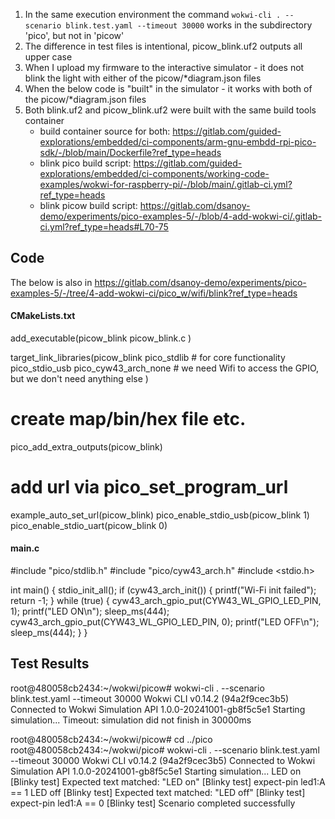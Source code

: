 
1. In the same execution environment the command `wokwi-cli . --scenario blink.test.yaml --timeout 30000` works in the subdirectory 'pico', but not in 'picow'
2. The difference in test files is intentional, picow_blink.uf2 outputs all upper case
3. When I upload my firmware to the interactive simulator - it does not blink the light with either of the picow/*diagram.json files
4. When the below code is "built" in the simulator - it works with both of the picow/*diagram.json files
5. Both blink.uf2 and picow_blink.uf2 were built with the same build tools container
    - build container source for both: https://gitlab.com/guided-explorations/embedded/ci-components/arm-gnu-embdd-rpi-pico-sdk/-/blob/main/Dockerfile?ref_type=heads
    - blink pico build script: https://gitlab.com/guided-explorations/embedded/ci-components/working-code-examples/wokwi-for-raspberry-pi/-/blob/main/.gitlab-ci.yml?ref_type=heads
    - blink picow build script: https://gitlab.com/dsanoy-demo/experiments/pico-examples-5/-/blob/4-add-wokwi-ci/.gitlab-ci.yml?ref_type=heads#L70-75


## Code

The below is also in https://gitlab.com/dsanoy-demo/experiments/pico-examples-5/-/tree/4-add-wokwi-ci/pico_w/wifi/blink?ref_type=heads

#### CMakeLists.txt

add_executable(picow_blink
        picow_blink.c
        )

target_link_libraries(picow_blink
        pico_stdlib              # for core functionality
        pico_stdio_usb
        pico_cyw43_arch_none     # we need Wifi to access the GPIO, but we don't need anything else
        )

# create map/bin/hex file etc.
pico_add_extra_outputs(picow_blink)

# add url via pico_set_program_url
example_auto_set_url(picow_blink)
pico_enable_stdio_usb(picow_blink 1)
pico_enable_stdio_uart(picow_blink 0)


#### main.c

#include "pico/stdlib.h"
#include "pico/cyw43_arch.h"
#include <stdio.h>

int main() {
    stdio_init_all();
    if (cyw43_arch_init()) {
        printf("Wi-Fi init failed");
        return -1;
    }
    while (true) {
        cyw43_arch_gpio_put(CYW43_WL_GPIO_LED_PIN, 1);
        printf("LED ON\n");
        sleep_ms(444);
        cyw43_arch_gpio_put(CYW43_WL_GPIO_LED_PIN, 0);
        printf("LED OFF\n");
        sleep_ms(444);
    }
}



## Test Results

root@480058cb2434:~/wokwi/picow# wokwi-cli . --scenario blink.test.yaml --timeout 30000
Wokwi CLI v0.14.2 (94a2f9cec3b5)
Connected to Wokwi Simulation API 1.0.0-20241001-gb8f5c5e1
Starting simulation...
Timeout: simulation did not finish in 30000ms

root@480058cb2434:~/wokwi/picow# cd ../pico
root@480058cb2434:~/wokwi/pico# wokwi-cli . --scenario blink.test.yaml --timeout 30000
Wokwi CLI v0.14.2 (94a2f9cec3b5)
Connected to Wokwi Simulation API 1.0.0-20241001-gb8f5c5e1
Starting simulation...
LED on
[Blinky test] Expected text matched: "LED on"
[Blinky test] expect-pin led1:A == 1
LED off
[Blinky test] Expected text matched: "LED off"
[Blinky test] expect-pin led1:A == 0
[Blinky test] Scenario completed successfully
